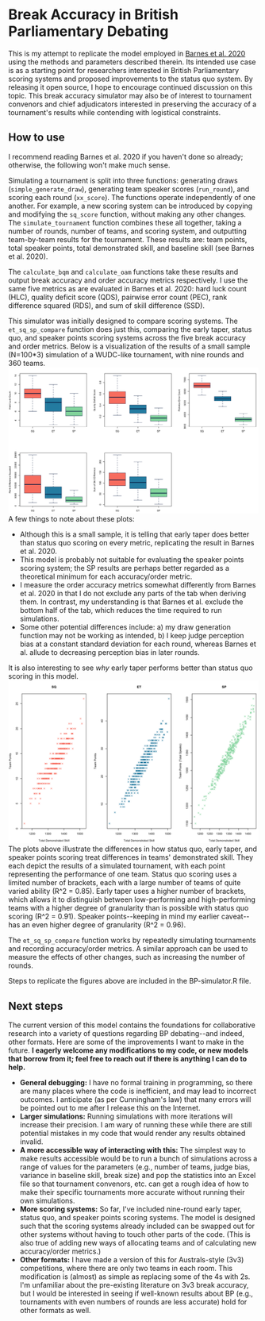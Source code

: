 # Break Accuracy in British Parliamentary Debating

This is my attempt to replicate the model employed in [Barnes et al. 2020](https://international-debate.com/2020/03/18/tapered-points/) using the methods and parameters described therein. Its intended use case is as a starting point for researchers interested in British Parliamentary scoring systems and proposed improvements to the status quo system. By releasing it open source, I hope to encourage continued discussion on this topic. This break accuracy simulator may also be of interest to tournament convenors and chief adjudicators interested in preserving the accuracy of a tournament's results while contending with logistical constraints.

## How to use
I recommend reading Barnes et al. 2020 if you haven't done so already; otherwise, the following won't make much sense.

Simulating a tournament is split into three functions: generating draws (`simple_generate_draw`), generating team speaker scores (`run_round`), and scoring each round (`xx_score`). The functions operate independently of one another. For example, a new scoring system can be introduced by copying and modifying the `sq_score` function, without making any other changes. The `simulate_tournament` function combines these all together, taking a number of rounds, number of teams, and scoring system, and outputting team-by-team results for the tournament. These results are: team points, total speaker points, total demonstrated skill, and baseline skill (see Barnes et al. 2020). 

The `calculate_bqm` and `calculate_oam` functions take these results and output break accuracy and order accuracy metrics respectively. I use the same five metrics as are evaluated in Barnes et al. 2020: hard luck count (HLC), quality deficit score (QDS), pairwise error count (PEC), rank difference squared (RDS), and sum of skill difference (SSD).

This simulator was initially designed to compare scoring systems. The `et_sq_sp_compare` function does just this, comparing the early taper, status quo, and speaker points scoring systems across the five break accuracy and order metrics. Below is a visualization of the results of a small sample (N=100\*3) simulation of a WUDC-like tournament, with nine rounds and 360 teams.
![](results-et_sq_sp_compare.png)
A few things to note about these plots:
- Although this is a small sample, it is telling that early taper does better than status quo scoring on every metric, replicating the result in Barnes et al. 2020.
- This model is probably not suitable for evaluating the speaker points scoring system; the SP results are perhaps better regarded as a theoretical minimum for each accuracy/order metric.
- I measure the order accuracy metrics somewhat differently from Barnes et al. 2020 in that I do not exclude any parts of the tab when deriving them. In contrast, my understanding is that Barnes et al. exclude the bottom half of the tab, which reduces the time required to run simulations.
- Some other potential differences include: a) my draw generation function may not be working as intended, b) I keep judge perception bias at a constant standard deviation for each round, whereas Barnes et al. allude to decreasing perception bias in later rounds.

It is also interesting to see *why* early taper performs better than status quo scoring in this model.
![](demskill-teampoints.png)
The plots above illustrate the differences in how status quo, early taper, and speaker points scoring treat differences in teams' demonstrated skill. They each depict the results of a simulated tournament, with each point representing the performance of one team. Status quo scoring uses a limited number of brackets, each with a large number of teams of quite varied ability (R^2 = 0.85). Early taper uses a higher number of brackets, which allows it to distinguish between low-performing and high-performing teams with a higher degree of granularity than is possible with status quo scoring (R^2 = 0.91). Speaker points--keeping in mind my earlier caveat--has an even higher degree of granularity (R^2 = 0.96).

The `et_sq_sp_compare` function works by repeatedly simulating tournaments and recording accuracy/order metrics. A similar approach can be used to measure the effects of other changes, such as increasing the number of rounds.

Steps to replicate the figures above are included in the BP-simulator.R file.

## Next steps
The current version of this model contains the foundations for collaborative research into a variety of questions regarding BP debating--and indeed, other formats. Here are some of the improvements I want to make in the future. **I eagerly welcome any modifications to my code, or new models that borrow from it; feel free to reach out if there is anything I can do to help.**
- **General debugging:** I have no formal training in programming, so there are many places where the code is inefficient, and may lead to incorrect outcomes. I anticipate (as per Cunningham's law) that many errors will be pointed out to me after I release this on the Internet.
- **Larger simulations:** Running simulations with more iterations will increase their precision. I am wary of running these while there are still potential mistakes in my code that would render any results obtained invalid.
- **A more accessible way of interacting with this:** The simplest way to make results accessible would be to run a bunch of simulations across a range of values for the parameters (e.g., number of teams, judge bias, variance in baseline skill, break size) and pop the statistics into an Excel file so that tournament convenors, etc. can get a rough idea of how to make their specific tournaments more accurate without running their own simulations.
- **More scoring systems:** So far, I've included nine-round early taper, status quo, and speaker points scoring systems. The model is designed such that the scoring systems already included can be swapped out for other systems without having to touch other parts of the code. (This is also true of adding new ways of allocating teams and of calculating new accuracy/order metrics.)
- **Other formats:** I have made a version of this for Australs-style (3v3) competitions, where there are only two teams in each room. This modification is (almost) as simple as replacing some of the 4s with 2s. I'm unfamiliar about the pre-existing literature on 3v3 break accuracy, but I would be interested in seeing if well-known results about BP (e.g., tournaments with even numbers of rounds are less accurate) hold for other formats as well.
